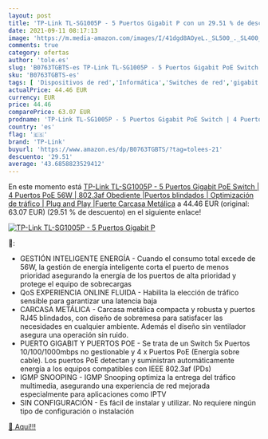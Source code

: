 ```yaml
---
layout: post
title: 'TP-Link TL-SG1005P - 5 Puertos Gigabit P con un 29.51 % de descuento'
date: 2021-09-11 08:17:13
image: 'https://m.media-amazon.com/images/I/41dgd8AOyeL._SL500_._SL400_.jpg'
comments: true
category: ofertas
author: 'tole.es'
slug: 'B0763TGBTS-es TP-Link TL-SG1005P - 5 Puertos Gigabit PoE Switch | 4...'
sku: 'B0763TGBTS-es'
tags: [ 'Dispositivos de red','Informática','Switches de red','gigabit','tp-link', ]
actualPrice: 44.46 EUR
currency: EUR
price: 44.46
comparePrice: 63.07 EUR
prodname: 'TP-Link TL-SG1005P - 5 Puertos Gigabit PoE Switch | 4 Puertos PoE 56W | 802.3af Obediente |Puertos blindados | Optimización de tráfico | Plug and Play |Fuerte Carcasa Metálica'
country: 'es'
flag: '🇪🇸'
brand: 'TP-Link'
buyurl: 'https://www.amazon.es/dp/B0763TGBTS/?tag=tolees-21'
descuento: '29.51'
average: '43.6858823529412'
---
```


En este momento está [TP-Link TL-SG1005P - 5 Puertos Gigabit PoE Switch | 4 Puertos PoE 56W | 802.3af Obediente |Puertos blindados | Optimización de tráfico | Plug and Play |Fuerte Carcasa Metálica](https://www.amazon.es/dp/B0763TGBTS/?tag=tolees-21) a 44.46 EUR (original: 63.07 EUR) (29.51 %  de descuento) en el siguiente enlace!

[![TP-Link TL-SG1005P - 5 Puertos Gigabit P](https://m.media-amazon.com/images/I/41dgd8AOyeL._SL500_._SL400_.jpg)](https://www.amazon.es/dp/B0763TGBTS/?tag=tolees-21)

🔎:

- GESTIÓN INTELIGENTE ENERGÍA - Cuando el consumo total excede de 56W, la gestión de energía inteligente corta el puerto de menos prioridad asegurando la energía de los puertos de alta prioridad y protege el equipo de sobrecargas
- QoS EXPERIENCIA ONLINE FLUIDA - Habilita la elección de tráfico sensible para garantizar una latencia baja
- CARCASA METÁLICA - Carcasa metálica compacta y robusta y puertos RJ45 blindados, con diseño de sobremesa para satisfacer las necesidades en cualquier ambiente. Además el diseño sin ventilador asegura una operación sin ruido.
- PUERTO GIGABIT Y PUERTOS POE - Se trata de un Switch 5x Puertos 10/100/1000mbps no gestionable y 4 x Puertos PoE (Energía sobre cable). Los puertos PoE detectan y suministran automáticamente energía a los equipos compatibles con IEEE 802.3af (PDs)
- IGMP SNOOPING - IGMP Snooping optimiza la entrega del tráfico multimedia, asegurando una experiencia de red mejorada especialmente para aplicaciones como IPTV
- SIN CONFIGURACIÓN - Es fácil de instalar y utilizar. No requiere ningún tipo de configuración o instalación

[🛒 Aquí!!!](https://www.amazon.es/dp/B0763TGBTS/?tag=tolees-21)
